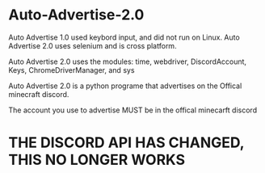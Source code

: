 # Auto-Advertise-2.0
Auto Advertise 1.0 used keybord input, and did not run on Linux. Auto Advertise 2.0 uses selenium and is cross platform.

Auto Advertise 2.0 uses the modules: time, webdriver, DiscordAccount, Keys, ChromeDriverManager, and sys

Auto Advertise 2.0 is a python programe that advertises on the Offical minecraft discord.

The account you use to advertise MUST be in the offical minecarft discord 

# THE DISCORD API HAS CHANGED, THIS NO LONGER WORKS 
